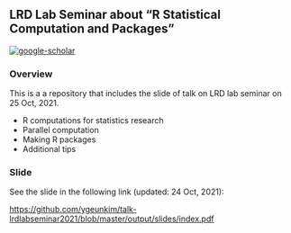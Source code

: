 
<!-- README.md is generated from README.Rmd. Please edit that file -->

## LRD Lab Seminar about “R Statistical Computation and Packages”

<!-- badges: start -->

[![google-scholar](https://img.shields.io/badge/Google%20Scholar-Click-success?logo=google%20scholar&logoColor=4285F4&style=social)](https://scholar.google.com/citations?user=hM-D53EAAAAJ&hl=ko&authuser=3)
<!-- badges: end -->

### Overview

This is a a repository that includes the slide of talk on LRD lab
seminar on 25 Oct, 2021.

-   R computations for statistics research
-   Parallel computation
-   Making R packages
-   Additional tips

### Slide

See the slide in the following link (updated: 24 Oct, 2021):

<https://github.com/ygeunkim/talk-lrdlabseminar2021/blob/master/output/slides/index.pdf>
